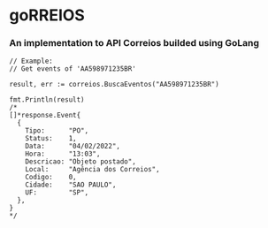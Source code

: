 # goRREIOS
### An implementation to API Correios builded using GoLang

```GOLANG
// Example:
// Get events of 'AA598971235BR'

result, err := correios.BuscaEventos("AA598971235BR")

fmt.Println(result)
/*
[]*response.Event{
  {
    Tipo:      "PO",
    Status:    1,
    Data:      "04/02/2022",
    Hora:      "13:03",
    Descricao: "Objeto postado",
    Local:     "Agência dos Correios",
    Codigo:    0,
    Cidade:    "SAO PAULO",
    UF:        "SP",
  },
}
*/
````
